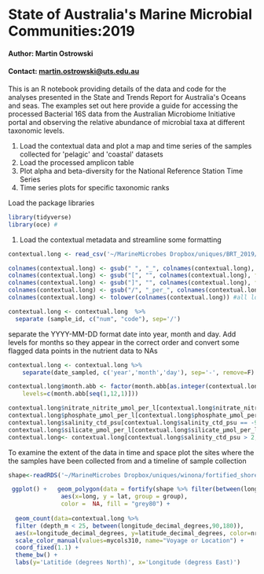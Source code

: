 
# State of Australia's Marine Microbial Communities:2019

#### Author: Martin Ostrowski
#### Contact: martin.ostrowski@uts.edu.au

This is an R notebook providing details of the data and code for the analyses presented in the State and Trends Report for Australia's Oceans and seas. The examples set out here provide a guide for accessing the processed Bacterial 16S data from the Australian Microbiome Initiative portal and observing the relative abundance of microbial taxa at different taxonomic levels.

1. Load the contextual data and plot a map and time series of the samples collected for 'pelagic' and 'coastal' datasets
2. Load the processed amplicon table 
3. Plot alpha and beta-diversity for the National Reference Station Time Series
4. Time series plots for specific taxonomic ranks

Load the package libraries

```r
library(tidyverse)
library(oce) #
```
1. Load the contextual metadata and streamline some formatting

```r
contextual.long <- read_csv('~/MarineMicrobes Dropbox/uniques/BRT_2019/input/contextual_marine_201907.csv')

colnames(contextual.long) <- gsub(" ", "_", colnames(contextual.long), fixed = TRUE) #remove spaces
colnames(contextual.long) <- gsub("[", "", colnames(contextual.long), fixed = TRUE) #remove brackets
colnames(contextual.long) <- gsub("]", "", colnames(contextual.long), fixed = TRUE)
colnames(contextual.long) <- gsub("/", "_per_", colnames(contextual.long), fixed = TRUE)
colnames(contextual.long) <- tolower(colnames(contextual.long)) #all lowercase

contextual.long <- contextual.long  %>%
  separate (sample_id, c("num", "code"), sep='/')
```

separate the YYYY-MM-DD format date into year, month and day. Add levels for months so they appear in the correct order and convert some flagged data points in the nutrient data to NAs

```r
contextual.long <- contextual.long %>%
    separate(date_sampled, c('year','month','day'), sep='-', remove=F) 

contextual.long$month.abb <- factor(month.abb[as.integer(contextual.long$month)], 
    levels=c(month.abb[seq(1,12,1)])) 

contextual.long$nitrate_nitrite_μmol_per_l[contextual.long$nitrate_nitrite_μmol_per_l == -999.000]<-NA;
contextual.long$phosphate_μmol_per_l[contextual.long$phosphate_μmol_per_l == -999.000]<-NA;
contextual.long$salinity_ctd_psu[contextual.long$salinity_ctd_psu == -999.000]<-NA;
contextual.long$silicate_μmol_per_l[contextual.long$silicate_μmol_per_l == -999.0000]<-NA;
contextual.long<- contextual.long[contextual.long$salinity_ctd_psu > 2,]
```

To examine the extent of the data in time and space plot the sites where the the samples have been collected from and a timeline of sample collection

```r
shape<-readRDS('~/MarineMicrobes Dropbox/uniques/winona/fortified_shoreline_ggplot_models.RDS')

 ggplot() +   geom_polygon(data = fortify(shape %>% filter(between(long, 100, 160), between(lat,-60,0))), 
               aes(x=long, y = lat, group = group), 
               color =  NA, fill = "grey80") + 
 
  geom_count(data=contextual.long %>% 
  filter (depth_m < 25, between(longitude_decimal_degrees,90,180)), 
  aes(x=longitude_decimal_degrees, y=latitude_decimal_degrees, color=nrs_location_code_voyage_code, alpha=0.8)) +
  scale_color_manual(values=mycols310, name="Voyage or Location") + 
  coord_fixed(1.1) + 
  theme_bw() +
  labs(y='Latitide (degrees North)', x='Longitude (degress East)')
  ```
